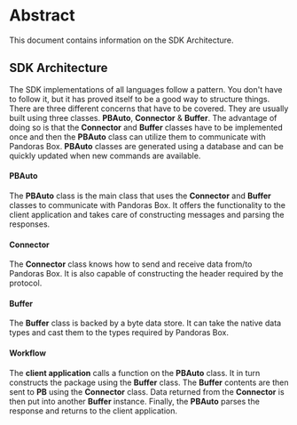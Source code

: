 # Abstract
This document contains information on the SDK Architecture.

## SDK Architecture
The SDK implementations of all languages follow a pattern. You don't have to follow it, but it has proved itself to be a good way to structure things.
There are three different concerns that have to be covered. They are usually built using three classes. **PBAuto**, **Connector** & **Buffer**. The advantage of doing so is that the **Connector** and **Buffer** classes have to be implemented once and then the **PBAuto** class can utilize them to communicate with Pandoras Box. **PBAuto** classes are generated using a database and can be quickly updated when new commands are available.

#### PBAuto
The **PBAuto** class is the main class that uses the **Connector** and **Buffer** classes to communicate with Pandoras Box. It offers the functionality to the client application and takes care of constructing messages and parsing the responses.

#### Connector
The **Connector** class knows how to send and receive data from/to Pandoras Box. It is also capable of constructing the header required by the protocol.

#### Buffer
The **Buffer** class is backed by a byte data store. It can take the native data types and cast them to the types required by Pandoras Box.

#### Workflow
The **client application** calls a function on the **PBAuto** class. It in turn constructs the package using the **Buffer** class. The **Buffer** contents are then sent to **PB** using the **Connector** class. Data returned from the **Connector** is then put into another **Buffer** instance. Finally, the **PBAuto** parses the response and returns to the client application.
